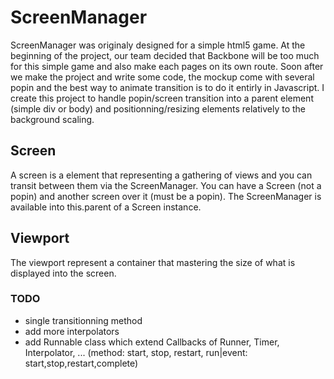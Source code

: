 # ScreenManager

ScreenManager was originaly designed for a simple html5 game. At the beginning of the project, our team decided that Backbone will be too much for this simple game and also make each pages on its own route.
Soon after we make the project and write some code, the mockup come with several popin and the best way to animate transition is to do it entirly in Javascript.
I create this project to handle popin/screen transition into a parent element (simple div or body) and positionning/resizing elements relatively to the background scaling.

## Screen

A screen is a element that representing a gathering of views and you can transit between them via the ScreenManager.
You can have a Screen (not a popin) and another screen over it (must be a popin).
The ScreenManager is available into this.parent of a Screen instance.

## Viewport

The viewport represent a container that mastering the size of what is displayed into the screen.

### TODO

- single transitionning method
- add more interpolators
- add Runnable class which extend Callbacks of Runner, Timer, Interpolator, ... (method: start, stop, restart, run|event:  start,stop,restart,complete)
